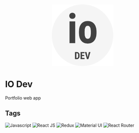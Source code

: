 <p align="center">
  <img src="public/assets/images/logo/logo_circle.png" width="200" height="200">
</p>

# IO Dev

Portfolio web app

## Tags
<div>
  <img alt="Javascript" src="https://img.shields.io/badge/JavaScript-F7DF1E?style=for-the-badge&logo=javascript&logoColor=black" />
  <img alt="React JS" src="https://img.shields.io/badge/React-20232A?style=for-the-badge&logo=react&logoColor=61DAFB" />
  <img alt="Redux" src="https://img.shields.io/badge/Redux-593D88?style=for-the-badge&logo=redux&logoColor=white" />
  <img alt="Material UI" src="https://img.shields.io/badge/Material--UI-0081CB?style=for-the-badge&logo=material-ui&logoColor=white" />
  <img alt="React Router" src="https://img.shields.io/badge/React_Router-CA4245?style=for-the-badge&logo=react-router&logoColor=white" />
</div>
